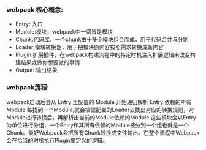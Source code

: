 
### webpack 核心概念:

- Entry: 入口
- Module:模块，webpack中一切皆是模块
- Chunk:代码库，一个chunk由十多个模块组合而成，用于代码合并与分割
- Loader:模块转换器，用于把模块原内容按照需求转换成新内容
- Plugin:扩展插件，在webpack构建流程中的特定时机注入扩展逻辑来改变构建结果或做你想要做的事情
- Output: 输出结果

### webpack流程:

webpack启动后会从 Entry 里配置的 Module 开始递归解析 Entry 依赖的所有Module.每找到一个Module,就会根据配置的Loader去找出对应的转换规则，对Module进行转换后，再解析出当前的Module依赖的Module.这些模块会以Entry为单位进行分组，一个Entry和其所有依赖的Module被分到一个组也就是一个Chunk。最好Webpack会把所有Chunk转换成文件输出。在整个流程中Webpack会在恰当的时机执行Plugin里定义的逻辑。
